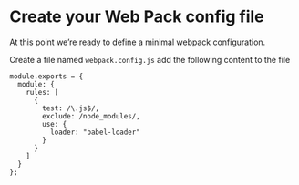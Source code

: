 # Create your Web Pack config file

At this point we’re ready to define a minimal webpack configuration.

Create a file named `webpack.config.js` add the following content to 
the file
```
module.exports = {
  module: {
    rules: [
      {
        test: /\.js$/,
        exclude: /node_modules/,
        use: {
          loader: "babel-loader"
        }
      }
    ]
  }
};
```
